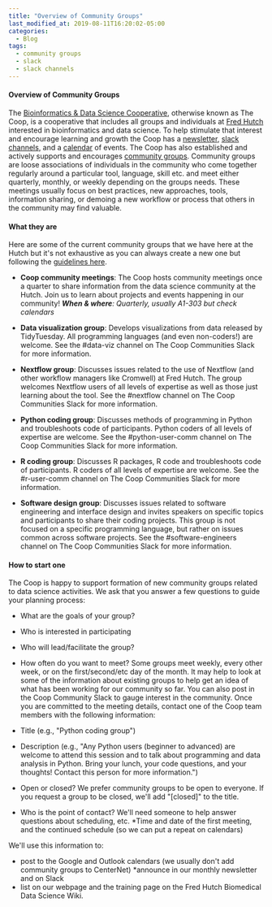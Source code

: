 ```yaml
---
title: "Overview of Community Groups"
last_modified_at: 2019-08-11T16:20:02-05:00
categories:
  - Blog
tags:
  - community groups
  - slack
  - slack channels
---
```


#### Overview of Community Groups

The [Bioinformatics & Data Science Cooperative](https://research.fhcrc.org/coop/en.html), otherwise known as The Coop, is a cooperative that includes all groups and individuals at [Fred Hutch](https://www.fredhutch.org/en.html) interested in bioinformatics and data science. To help stimulate that interest and encourage learning and growth the Coop has a [newsletter](https://research.fhcrc.org/coop/en/newsletter.html), [slack channels](_posts/_drafts/DRAFT_2019-11-07-post-Slack.md), and a [calendar](https://fredhutch.github.io/FHBig/calendar/) of events. The Coop has also established and actively supports and encourages [community groups](https://research.fhcrc.org/coop/en/community/hosted-groups.html). Community groups are loose associations of individuals in the community who come together regularly around a particular tool, language, skill etc. and meet either quarterly, monthly, or weekly depending on the groups needs. These meetings usually focus on best practices, new approaches, tools, information sharing, or demoing a new workflow or process that others in the community may find valuable.

#### What they are

Here are some of the current community groups that we have here at the Hutch but it's not exhaustive as you can always create a new one but following the [guidelines here](.../2010-01-07-post-overview_community_group#how-to-start-one).

- **Coop community meetings**: The Coop hosts community meetings once a quarter to share information from the data science community at the Hutch. Join us to learn about projects and events happening in our community! _**When & where**: Quarterly, usually A1-303 but check calendars_

- **Data visualization group**: Develops visualizations from data released by TidyTuesday. All programming languages (and even non-coders!) are welcome. See the #data-viz channel on The Coop Communities Slack for more information.

- **Nextflow group**: Discusses issues related to the use of Nextflow (and other workflow managers like Cromwell) at Fred Hutch. The group welcomes Nextflow users of all levels of expertise as well as those just learning about the tool. See the #nextflow channel on The Coop Communities Slack for more information.

- **Python coding group**: Discusses methods of programming in Python and troubleshoots code of participants. Python coders of all levels of expertise are welcome. See the #python-user-comm channel on The Coop Communities Slack for more information.

- **R coding group**: Discusses R packages, R code and troubleshoots code of participants. R coders of all levels of expertise are welcome. See the #r-user-comm channel on The Coop Communities Slack for more information.

- **Software design group**: Discusses issues related to software engineering and interface design and invites speakers on specific topics and participants to share their coding projects. This group is not focused on a specific programming language, but rather on issues common across software projects. See the #software-engineers channel on The Coop Communities Slack for more information.

#### How to start one

The Coop is happy to support formation of new community groups related to data science activities. We ask that you answer a few questions to guide your planning process:

* What are the goals of your group?
* Who is interested in participating
* Who will lead/facilitate the group?
* How often do you want to meet? Some groups meet weekly, every other week, or on the first/second/etc day of the month.
It may help to look at some of the information about existing groups to help get an idea of what has been working for our community so far. You can also post in the Coop Community Slack to gauge interest in the community. Once you are committed to the meeting details, contact one of the Coop team members with the following information:

* Title (e.g., "Python coding group")
* Description (e.g., "Any Python users (beginner to advanced) are welcome to attend this session and to talk about programming and data analysis in Python. Bring your lunch, your code questions, and your thoughts! Contact this person for more information.")
* Open or closed? We prefer community groups to be open to everyone. If you request a group to be closed, we'll add "[closed]" to the title.
* Who is the point of contact? We'll need someone to help answer questions about scheduling, etc.
*Time and date of the first meeting, and the continued schedule (so we can put a repeat on calendars)

We'll use this information to:

* post to the Google and Outlook calendars (we usually don't add community groups to CenterNet)
*announce in our monthly newsletter and on Slack
* list on our webpage and the training page on the Fred Hutch Biomedical Data Science Wiki.
